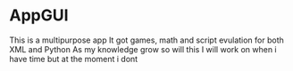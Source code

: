 # AppGUI
This is a multipurpose app
It got games, math and script evulation for both XML and Python
As my knowledge grow so will this
I will work on when i have time but at the moment i dont
